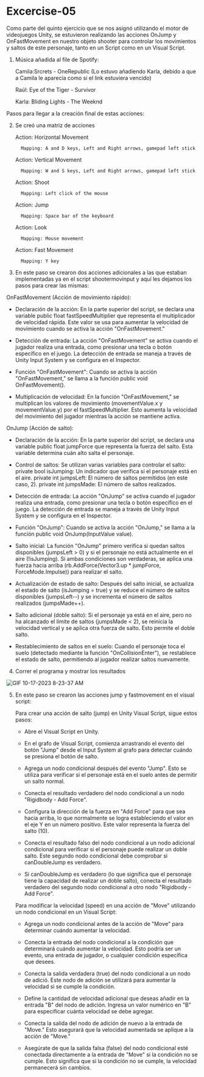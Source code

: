 # Excercise-05

Como parte del quinto ejercicio que se nos asignó utilizando el motor de videojuegos Unity, se estuvieron realizando las acciones OnJump y OnFastMovement en nuestro objeto shooter para controlar los movimientos y saltos de este personaje, tanto en un Script como en un Visual Script.

1.	Música añadida al file de Spotify:

  	Camila:Srcrets - OneRepublic (Lo estuvo añadiendo Karla, debido a que a Camila le aparecía como si el link estuviera vencido)

  	Raúl: Eye of the Tiger - Survivor

  	Karla: Bliding Lights - The Weeknd
  	
Pasos para llegar a la creación final de estas acciones:

2.	Se creó una matriz de acciones

    Action: Horizontal Movement	
  
          Mapping: A and D keys, Left and Right arrows, gamepad left stick

    Action: Vertical Movement
  	
          Mapping: W and S keys, Left and Right arrows, gamepad left stick

    Action: Shoot
  	
          Mapping: Left click of the mouse

    Action: Jump
  	
          Mapping: Space bar of the keyboard

    Action: Look
  	
          Mapping: Mouse movement

    Action: Fast Movement
  	
          Mapping: Y key 

3.	En este paso se crearon dos acciones adicionales a las que estaban implementadas ya en el script shootermovinput y aquí les dejamos los pasos para crear las mismas:

OnFastMovement (Acción de movimiento rápido):

-	Declaración de la acción: En la parte superior del script, se declara una variable public float fastSpeedMultiplier que representa el multiplicador de velocidad rápida. Este valor se usa para aumentar la velocidad de movimiento cuando se activa la acción "OnFastMovement."

-	Detección de entrada: La acción "OnFastMovement" se activa cuando el jugador realiza una entrada, como presionar una tecla o botón específico en el juego. La detección de entrada se maneja a través de Unity Input System y se configura en el Inspector.

-	Función "OnFastMovement": Cuando se activa la acción "OnFastMovement," se llama a la función public void OnFastMovement().

-	Multiplicación de velocidad: En la función "OnFastMovement," se multiplican los valores de movimiento (movementValue.x y movementValue.y) por el fastSpeedMultiplier. Esto aumenta la velocidad del movimiento del jugador mientras la acción se mantiene activa.

OnJump (Acción de salto):

-	Declaración de la acción: En la parte superior del script, se declara una variable public float jumpForce que representa la fuerza del salto. Esta variable determina cuán alto salta el personaje.

-	Control de saltos: Se utilizan varias variables para controlar el salto:
private bool isJumping: Un indicador que verifica si el personaje está en el aire.
private int jumpsLeft: El número de saltos permitidos (en este caso, 2).
private int jumpsMade: El número de saltos realizados.

-	Detección de entrada: La acción "OnJump" se activa cuando el jugador realiza una entrada, como presionar una tecla o botón específico en el juego. La detección de entrada se maneja a través de Unity Input System y se configura en el Inspector.

-	Función "OnJump": Cuando se activa la acción "OnJump," se llama a la función public void OnJump(InputValue value).

-	Salto inicial: La función "OnJump" primero verifica si quedan saltos disponibles (jumpsLeft > 0) y si el personaje no está actualmente en el aire (!isJumping). Si ambas condiciones son verdaderas, se aplica una fuerza hacia arriba (rb.AddForce(Vector3.up * jumpForce, ForceMode.Impulse)) para realizar el salto.

-	Actualización de estado de salto: Después del salto inicial, se actualiza el estado de salto (isJumping = true) y se reduce el número de saltos disponibles (jumpsLeft--) y se incrementa el número de saltos realizados (jumpsMade++).

-	Salto adicional (doble salto): Si el personaje ya está en el aire, pero no ha alcanzado el límite de saltos (jumpsMade < 2), se reinicia la velocidad vertical y se aplica otra fuerza de salto. Esto permite el doble salto.

-	Restablecimiento de saltos en el suelo: Cuando el personaje toca el suelo (detectado mediante la función "OnCollisionEnter"), se restablece el estado de salto, permitiendo al jugador realizar saltos nuevamente.



4. Correr el programa y mostrar los resultados

 ![GIF 10-17-2023 8-23-37 AM](https://github.com/krivera65/Excercise-05/assets/143332773/918b631b-9aef-4893-ae83-639d7517c3c2)

5. En este paso se crearon las acciones jump y fastmovement en el visual script:

   Para crear una acción de salto (jump) en Unity Visual Script, sigue estos pasos:

    - Abre el Visual Script en Unity.
      
    - En el grafo de Visual Script, comienza arrastrando el evento del botón "Jump" desde el Input System al grafo para detectar cuándo se presiona el botón de salto.

    - Agrega un nodo condicional después del evento "Jump". Esto se utiliza para verificar si el personaje está en el suelo antes de permitir un salto normal.
    
    - Conecta el resultado verdadero del nodo condicional a un nodo "Rigidbody - Add Force".
      
    - Configura la dirección de la fuerza en "Add Force" para que sea hacia arriba, lo que normalmente se logra estableciendo el valor en el eje Y en un número positivo. Este          valor representa la fuerza del salto (10).

    - Conecta el resultado falso del nodo condicional a un nodo adicional condicional para verificar si el personaje puede realizar un doble salto. Este segundo nodo                  condicional debe comprobar si canDoubleJump es verdadero.

    - Si canDoubleJump es verdadero (lo que significa que el personaje tiene la capacidad de realizar un doble salto), conecta el resultado verdadero del segundo nodo                  condicional a otro nodo "Rigidbody - Add Force".

   Para modificar la velocidad (speed) en una acción de "Move" utilizando un nodo condicional en un Visual Script:

    - Agrega un nodo condicional antes de la acción de "Move" para determinar cuándo aumentar la velocidad.
        
    - Conecta la entrada del nodo condicional a la condición que determinará cuándo aumentar la velocidad. Esto podría ser un evento, una entrada de jugador, o cualquier              condición específica que desees.
      
    - Conecta la salida verdadera (true) del nodo condicional a un nodo de adició. Este nodo de adición se utilizará para aumentar la velocidad si se cumple la condición.

    - Define la cantidad de velocidad adicional que deseas añadir en la entrada "B" del nodo de adición. Ingresa un valor numérico en "B" para especificar cuánta velocidad se         debe agregar.
        
    - Conecta la salida del nodo de adición de nuevo a la entrada de "Move." Esto asegurará que la velocidad aumentada se aplique a la acción de "Move."
        
    - Asegúrate de que la salida falsa (false) del nodo condicional esté conectada directamente a la entrada de "Move" si la condición no se cumple. Esto significa que si la          condición no se cumple, la velocidad permanecerá sin cambios.

    

